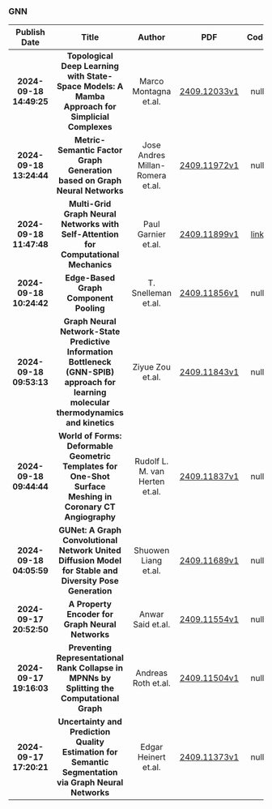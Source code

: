 
### GNN
|Publish Date|Title|Author|PDF|Code|
| :---: | :---: | :---: | :---: | :---: |
|**2024-09-18 14:49:25**|**Topological Deep Learning with State-Space Models: A Mamba Approach for   Simplicial Complexes**|Marco Montagna et.al.|[2409.12033v1](http://arxiv.org/abs/2409.12033v1)|null|
|**2024-09-18 13:24:44**|**Metric-Semantic Factor Graph Generation based on Graph Neural Networks**|Jose Andres Millan-Romera et.al.|[2409.11972v1](http://arxiv.org/abs/2409.11972v1)|null|
|**2024-09-18 11:47:48**|**Multi-Grid Graph Neural Networks with Self-Attention for Computational   Mechanics**|Paul Garnier et.al.|[2409.11899v1](http://arxiv.org/abs/2409.11899v1)|[link](https://github.com/donsetpg/multigrid-gnn)|
|**2024-09-18 10:24:42**|**Edge-Based Graph Component Pooling**|T. Snelleman et.al.|[2409.11856v1](http://arxiv.org/abs/2409.11856v1)|null|
|**2024-09-18 09:53:13**|**Graph Neural Network-State Predictive Information Bottleneck (GNN-SPIB)   approach for learning molecular thermodynamics and kinetics**|Ziyue Zou et.al.|[2409.11843v1](http://arxiv.org/abs/2409.11843v1)|null|
|**2024-09-18 09:44:44**|**World of Forms: Deformable Geometric Templates for One-Shot Surface   Meshing in Coronary CT Angiography**|Rudolf L. M. van Herten et.al.|[2409.11837v1](http://arxiv.org/abs/2409.11837v1)|null|
|**2024-09-18 04:05:59**|**GUNet: A Graph Convolutional Network United Diffusion Model for Stable   and Diversity Pose Generation**|Shuowen Liang et.al.|[2409.11689v1](http://arxiv.org/abs/2409.11689v1)|null|
|**2024-09-17 20:52:50**|**A Property Encoder for Graph Neural Networks**|Anwar Said et.al.|[2409.11554v1](http://arxiv.org/abs/2409.11554v1)|null|
|**2024-09-17 19:16:03**|**Preventing Representational Rank Collapse in MPNNs by Splitting the   Computational Graph**|Andreas Roth et.al.|[2409.11504v1](http://arxiv.org/abs/2409.11504v1)|null|
|**2024-09-17 17:20:21**|**Uncertainty and Prediction Quality Estimation for Semantic Segmentation   via Graph Neural Networks**|Edgar Heinert et.al.|[2409.11373v1](http://arxiv.org/abs/2409.11373v1)|null|
